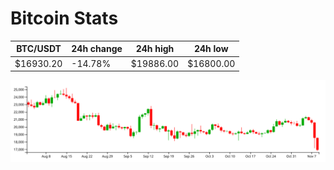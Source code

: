 # Bitcoin Stats

BTC/USDT|24h change|24h high|24h low|
|---|---|---|---|
|$16930.20|-14.78%|$19886.00|$16800.00|

<img src="./chart.svg">
